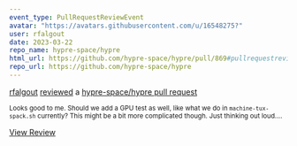 ```yaml
---
event_type: PullRequestReviewEvent
avatar: "https://avatars.githubusercontent.com/u/16548275?"
user: rfalgout
date: 2023-03-22
repo_name: hypre-space/hypre
html_url: https://github.com/hypre-space/hypre/pull/869#pullrequestreview-1353602039
repo_url: https://github.com/hypre-space/hypre
---
```


<a href='https://github.com/rfalgout' target='_blank'>rfalgout</a> <a href='https://github.com/hypre-space/hypre/pull/869#pullrequestreview-1353602039' target='_blank'>reviewed</a> a <a href='https://github.com/hypre-space/hypre/pull/869' target='_blank'>hypre-space/hypre pull request</a>

<small>Looks good to me.  Should we add a GPU test as well, like what we do in `machine-tux-spack.sh` currently?  This might be a bit more complicated though.  Just thinking out loud....</small>

<a href='https://github.com/hypre-space/hypre/pull/869#pullrequestreview-1353602039' target='_blank'>View Review</a>